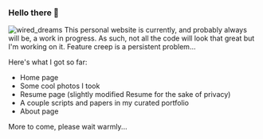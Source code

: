 ### Hello there 👋
![wired_dreams](https://raw.githubusercontent.com/vs-imaginator/vs-imaginator.github.io/main/assets/img/wired_dreams.png)
This personal website is currently, and probably always will be, a work in progress. As such, not all the code will look that great but I'm working on it. Feature creep is a persistent problem...

Here's what I got so far:
* Home page
* Some cool photos I took
* Resume page (slightly modified Resume for the sake of privacy)
* A couple scripts and papers in my curated portfolio
* About page

More to come, please wait warmly...

<!--
**vs-imaginator/vs-imaginator** is a ✨ _special_ ✨ repository because its `README.md` (this file) appears on your GitHub profile.

Here are some ideas to get you started:

- 🔭 I’m currently working on ...
- 🌱 I’m currently learning ...
- 👯 I’m looking to collaborate on ...
- 🤔 I’m looking for help with ...
- 💬 Ask me about ...
- 📫 How to reach me: ...
- 😄 Pronouns: ...
- ⚡ Fun fact: ...
-->
